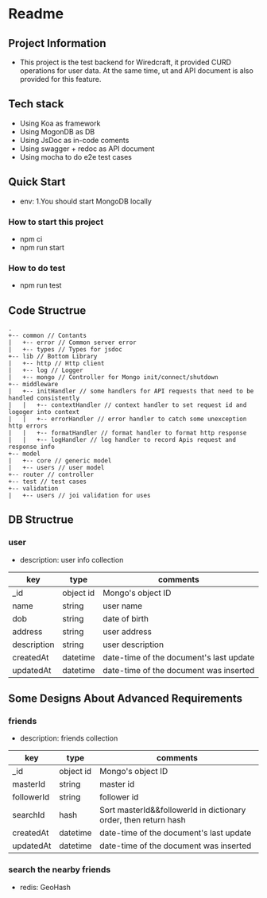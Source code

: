 # Readme

## Project Information

- This project is the test backend for Wiredcraft, it provided CURD operations for user data. At the same time, ut and API document is also provided for this feature.

## Tech stack

- Using Koa as framework
- Using MogonDB as DB
- Using JsDoc as in-code coments
- Using swagger + redoc as API document
- Using mocha to do e2e test cases

## Quick Start

- env: 1.You should start MongoDB locally

### How to start this project

- npm ci
- npm run start

### How to do test

- npm run test

## Code Structrue

```
.
+-- common // Contants
|   +-- error // Common server error
|   +-- types // Types for jsdoc
+-- lib // Bottom Library
|   +-- http // Http client
|   +-- log // Logger
|   +-- mongo // Controller for Mongo init/connect/shutdown
+-- middleware
|   +-- initHandler // some handlers for API requests that need to be handled consistently
|   |   +-- contextHandler // context handler to set request id and logoger into context
|   |   +-- errorHandler // error handler to catch some unexception http errors
|   |   +-- formatHandler // format handler to format http response
|   |   +-- logHandler // log handler to record Apis request and response info
+-- model
|   +-- core // generic model
|   +-- users // user model 
+-- router // controller
+-- test // test cases
+-- validation
|   +-- users // joi validation for uses
```

## DB Structrue

### user

- description: user info collection

|  key   | type  | comments |
|  ----  | ----  | ---- |
| _id  | object id | Mongo's object ID
| name  | string | user name
| dob | string | date of birth
| address | string | user address
| description | string | user description
| createdAt |  datetime | date-time of the document's last update
| updatedAt | datetime | date-time of the document was inserted

## Some Designs About Advanced Requirements

### friends

- description: friends collection

|  key   | type  | comments |
|  ----  | ----  | ---- |
| _id  | object id | Mongo's object ID
| masterId  | string | master id
| followerId  | string | follower id
| searchId |hash| Sort masterId&&followerId in dictionary order, then return hash
| createdAt |  datetime | date-time of the document's last update
| updatedAt | datetime | date-time of the document was inserted

### search the nearby friends

- redis: GeoHash
